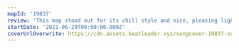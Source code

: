 ```yaml
---
mapId: '19837'
review: 'This map stood out for its chill style and nice, pleasing lights. Shappy even went through the extra effort of making a full difficulty spread for accessibility!'
startDate: '2021-06-29T00:00:00.000Z'
coverUrlOverwrite: https://cdn.assets.beatleader.xyz/songcover-19837-sun.jpeg
---
```

